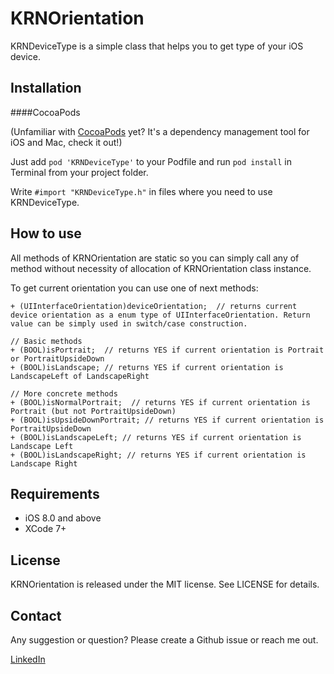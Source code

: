 KRNOrientation
===============

KRNDeviceType is a simple class that helps you to get type of your iOS device.


## Installation
####CocoaPods

(Unfamiliar with [CocoaPods](http://cocoapods.org/) yet? It's a dependency management tool for iOS and Mac, check it out!)

Just add `pod 'KRNDeviceType'` to your Podfile and run `pod install` in Terminal from your project folder.

Write `#import "KRNDeviceType.h"` in files where you need to use KRNDeviceType. 


## How to use
All methods of KRNOrientation are static so you can simply call any of method without necessity of allocation of KRNOrientation class instance.

To get current orientation you can use one of next methods:

```objc
+ (UIInterfaceOrientation)deviceOrientation;  // returns current device orientation as a enum type of UIInterfaceOrientation. Return value can be simply used in switch/case construction.

// Basic methods
+ (BOOL)isPortrait;  // returns YES if current orientation is Portrait or PortraitUpsideDown
+ (BOOL)isLandscape; // returns YES if current orientation is LandscapeLeft of LandscapeRight

// More concrete methods
+ (BOOL)isNormalPortrait;  // returns YES if current orientation is Portrait (but not PortraitUpsideDown)
+ (BOOL)isUpsideDownPortrait; // returns YES if current orientation is PortraitUpsideDown
+ (BOOL)isLandscapeLeft; // returns YES if current orientation is Landscape Left
+ (BOOL)isLandscapeRight; // returns YES if current orientation is Landscape Right
```

## Requirements

* iOS 8.0 and above
* XCode 7+

## License

KRNOrientation is released under the MIT license. See LICENSE for details.

## Contact

Any suggestion or question? Please create a Github issue or reach me out.

[LinkedIn](https://www.linkedin.com/in/julian-drapaylo)
